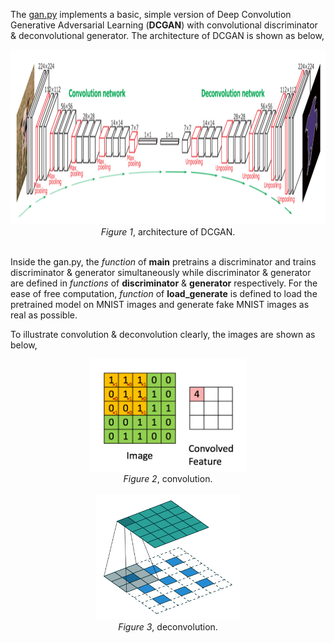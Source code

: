 The [gan.py](gan.py) implements a basic, simple version of Deep Convolution Generative Adversarial Learning (**DCGAN**) 
with convolutional discriminator & deconvolutional generator. The architecture of DCGAN is shown as below,
<p align="center">
<img src="imgs/DCGAN.gif" width="750" height="280"><br/>
<i>Figure 1</i>, architecture of DCGAN.<br/><br/>
</p>

Inside the gan.py, the *function* of **main** pretrains a discriminator and trains discriminator & generator simultaneously while discriminator & generator 
are defined in *functions* of **discriminator** & **generator** respectively. For the ease of free computation, *function* of **load_generate** is defined to load the pretrained model on MNIST images and generate fake MNIST images as real as possible.

To illustrate convolution & deconvolution clearly, the images are shown as below,
<p align="center">
<img src="imgs/convolution.gif" width="250" height="180"><br/>
<i>Figure 2</i>, convolution.<br/><br/>
<img src="imgs/deconvolution.gif" width="230" height="200"><br/>
<i>Figure 3</i>, deconvolution.<br/><br/>
</p>
